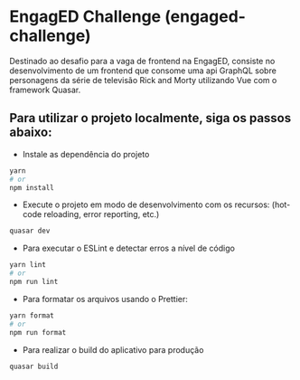 # EngagED Challenge (engaged-challenge)

Destinado ao desafio para a vaga de frontend na EngagED, consiste no desenvolvimento
de um frontend que consome uma api GraphQL sobre personagens da série de televisão
Rick and Morty utilizando Vue com o framework Quasar.

## Para utilizar o projeto localmente, siga os passos abaixo:

- Instale as dependência do projeto

```bash
yarn
# or
npm install
```

- Execute o projeto em modo de desenvolvimento com os recursos: (hot-code reloading, error reporting, etc.)

```bash
quasar dev
```

- Para executar o ESLint e detectar erros a nível de código

```bash
yarn lint
# or
npm run lint
```

- Para formatar os arquivos usando o Prettier:

```bash
yarn format
# or
npm run format
```

- Para realizar o build do aplicativo para produção

```bash
quasar build
```
